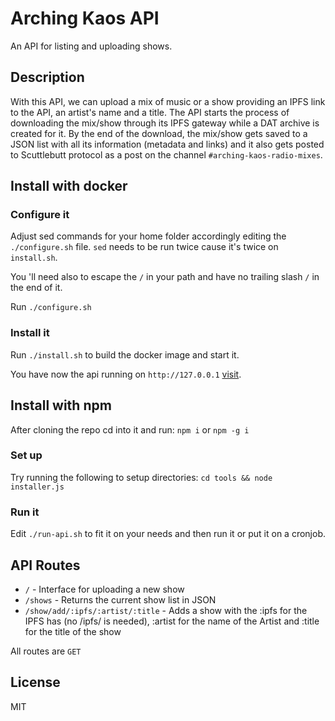 # Arching Kaos API
An API for listing and uploading shows.

## Description

With this API, we can upload a mix of music or a show providing an IPFS link to the API, an artist's name and a title. The API starts the process of downloading the mix/show through its IPFS gateway while a DAT archive is created for it. By the end of the download, the mix/show gets saved to a JSON list with all its information (metadata and links) and it also gets posted to Scuttlebutt protocol as a post on the channel `#arching-kaos-radio-mixes`.

## Install with docker 

### Configure it

Adjust sed commands for your home folder accordingly editing the `./configure.sh` file.
`sed` needs to be run twice cause it's twice on `install.sh`.

You 'll need also to escape the `/` in your path and have no trailing slash `/` in the end of it.

Run `./configure.sh`

### Install it

Run `./install.sh` to build the docker image and start it.

You have now the api running on `http://127.0.0.1` [visit](http://127.0.0.1).

## Install with npm

After cloning the repo cd into it and run:
`npm i`
or
`npm -g i`

### Set up

Try running the following to setup directories:
`cd tools && node installer.js`

### Run it

Edit `./run-api.sh` to fit it on your needs and then run it or put it on a cronjob.

## API Routes

* `/` - Interface for uploading a new show
* `/shows` - Returns the current show list in JSON
* `/show/add/:ipfs/:artist/:title` - Adds a show with the :ipfs for the IPFS has (no /ipfs/ is needed), :artist for the name of the Artist and :title for the title of the show

All routes are `GET`

## License
MIT
